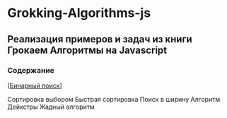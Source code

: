 # Grokking-Algorithms-js

## Реализация примеров и задач из книги Грокаем Алгоритмы на Javascript

### Содержание
[[Бинарный поиск](https://github.com/Oleeesya/Grokking-Algorithms-js/blob/main/binary_search.js)]

Сортировка выбором
Быстрая сортировка
Поиск в ширину
Алгоритм Дейкстры
Жадный алгоритм

